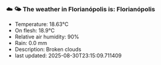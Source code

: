 ### ☁️ 🌤️  The weather in Florianópolis is: Florianópolis

- Temperature: 18.63°C
- On flesh: 18.9°C
- Relative air humidity: 90%
- Rain: 0.0 mm
- Description: Broken clouds
- last updated: 2025-08-30T23:15:09.711409
